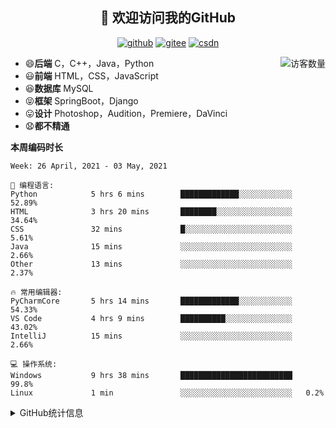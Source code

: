 <h2 align="center">👋 欢迎访问我的GitHub</h2>
<p align="center">
  <a href="https://github.com/eternidad33"><img src="https://img.shields.io/badge/GitHub-ff79c6" alt="github"></a>
  <a href="https://gitee.com/eternidad33"><img src="https://img.shields.io/badge/Gitee-fe7300" alt="gitee"></a>
  <a href="https://blog.csdn.net/qq_42907802"><img src="https://img.shields.io/badge/CSDN-cf000e" alt="csdn"></a>
</p>

<img align='right' src="https://profile-counter.glitch.me/eternidad33/count.svg" alt="访客数量"/>

- 😄**后端** C，C++，Java，Python
- 😃**前端** HTML，CSS，JavaScript
- 😆**数据库** MySQL
- 😝**框架** SpringBoot，Django
- 😛**设计** Photoshop，Audition，Premiere，DaVinci
- 😧**都不精通**

**本周编码时长**

<!--START_SECTION:waka-->
```text
Week: 26 April, 2021 - 03 May, 2021

💬 编程语言: 
Python            5 hrs 6 mins        █████████████░░░░░░░░░░░░   52.89% 
HTML              3 hrs 20 mins       ████████░░░░░░░░░░░░░░░░░   34.64% 
CSS               32 mins             █░░░░░░░░░░░░░░░░░░░░░░░░   5.61% 
Java              15 mins             ░░░░░░░░░░░░░░░░░░░░░░░░░   2.66% 
Other             13 mins             ░░░░░░░░░░░░░░░░░░░░░░░░░   2.37%

🔥 常用编辑器: 
PyCharmCore       5 hrs 14 mins       █████████████░░░░░░░░░░░░   54.33% 
VS Code           4 hrs 9 mins        ██████████░░░░░░░░░░░░░░░   43.02% 
IntelliJ          15 mins             ░░░░░░░░░░░░░░░░░░░░░░░░░   2.66%

💻 操作系统: 
Windows           9 hrs 38 mins       █████████████████████████   99.8% 
Linux             1 min               ░░░░░░░░░░░░░░░░░░░░░░░░░   0.2%

```


<!--END_SECTION:waka-->




<details>
<summary>GitHub统计信息</summary>

<br/>

> 动态太少，不好意思展示
> 
> 下面的GitHub统计信息是来自于[github-readme-stats](https://github.com/anuraghazra/github-readme-stats)项目，里边有[中文文档](https://github.com/anuraghazra/github-readme-stats/blob/master/readme_cn.md)

<a href="https://github.com/eternidad33/eternidad33">
  <img align="center" src="https://github-readme-stats.anuraghazra1.vercel.app/api?username=eternidad33&show_icons=true" />
</a>
<br/>

---

*近期更新的仓库*

<a href="https://github.com/eternidad33/eternidad33">
  <img align="center" src="https://github-readme-stats.anuraghazra1.vercel.app/api/pin/?username=eternidad33&repo=eternidad33" />
</a>    
<a href="https://gitee.com/eternidad33/leetcode">
  <img align="center" src="https://github-readme-stats.anuraghazra1.vercel.app/api/pin/?username=eternidad33&repo=leetcode" />
</a>

<br/>

<br/>

[![eternidad33's contribution graph as a Game of Life](https://github4life.herokuapp.com/eternidad33.gif)](https://github4life.herokuapp.com/eternidad33)

</details>


